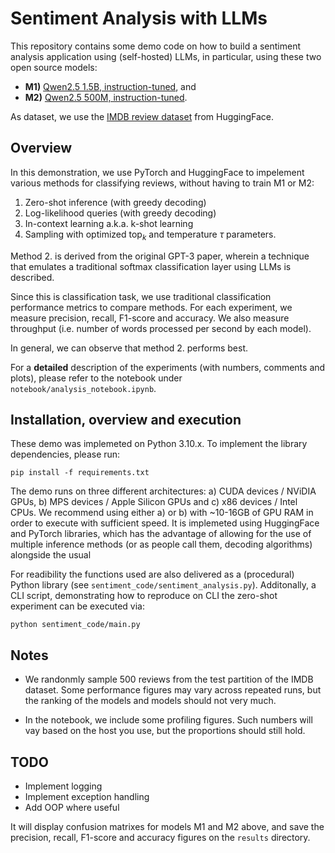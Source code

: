 # Sentiment Analysis with LLMs

This repository contains some demo code on how to build a sentiment analysis application using (self-hosted) LLMs, 
in particular, using these two open source models:

- **M1)** [Qwen2.5 1.5B, instruction-tuned](https://huggingface.co/bartowski/Qwen2.5-1.5B-Instruct-GGUF/blob/main/Qwen2.5-1.5B-Instruct-Q5_K_M.gguf), and
- **M2)** [Qwen2.5 500M, instruction-tuned](https://huggingface.co/bartowski/Qwen2.5-0.5B-Instruct-GGUF/blob/main/Qwen2.5-0.5B-Instruct-Q5_K_M.gguf).

As dataset, we use the [IMDB review dataset](https://huggingface.co/datasets/ajaykarthick/imdb-movie-reviews) from HuggingFace.

## Overview

In this demonstration, we use PyTorch and HuggingFace to impelement various methods for classifying reviews, without having to train M1 or M2:

1. Zero-shot inference (with greedy decoding)
2. Log-likelihood queries (with greedy decoding)
3. In-context learning a.k.a. k-shot learning
4. Sampling with optimized $\text{top}_k$ and temperature $\tau$ parameters.  

Method 2. is derived from the original GPT-3 paper, wherein a technique that emulates a traditional softmax classification layer using LLMs
is described.

Since this is classification task, we use traditional classification performance metrics to compare methods. 
For each experiment, we measure precision, recall, F1-score and accuracy. We also measure throughput (i.e. number of words processed per second
by each model).

In general, we can observe that method 2. performs best.

For a **detailed** description of the experiments (with numbers, comments and plots), please refer to the notebook under `notebook/analysis_notebook.ipynb`.

## Installation, overview and execution

These demo was implemeted on Python 3.10.x. To implement the library dependencies, please run:

```
pip install -f requirements.txt
```

The demo runs on three different architectures: a) CUDA devices / NViDIA GPUs, b) MPS devices / Apple Silicon GPUs and c) x86 devices / Intel CPUs. We recommend using
either a) or b) with ~10-16GB of GPU RAM in order to execute with sufficient speed. It is implemeted using HuggingFace and PyTorch libraries, which has the advantage of allowing for the use of multiple inference methods (or as people call them, decoding algorithms) alongside the usual 

For readibility the functions used are also delivered as a (procedural) Python library (see `sentiment_code/sentiment_analysis.py`).
Additonally, a CLI script, demonstrating how to reproduce on CLI the zero-shot experiment can be executed via:
```
python sentiment_code/main.py
```

## Notes

- We randonmly sample 500 reviews from the test partition of the IMDB dataset. Some performance figures may vary across repeated runs, but the ranking of the models
and models should not very much.

- In the notebook, we include some profiling figures. Such numbers will vay based on the host you use, but the proportions should still hold.

## TODO

- Implement logging
- Implement exception handling
- Add OOP where useful

It will display confusion matrixes for models M1 and M2 above, and save the precision, recall, F1-score and accuracy figures on the `results` directory.

